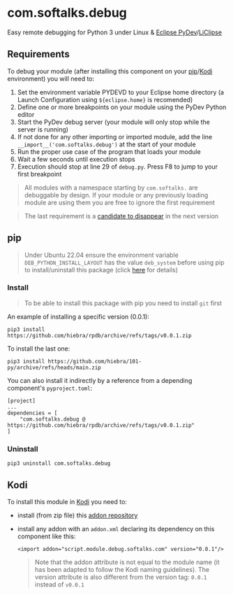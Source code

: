 # com.softalks.debug
Easy remote debugging for Python 3 under Linux & [Eclipse PyDev](https://www.pydev.org/)/[LiClipse](https://www.liclipse.com/)
## Requirements
To debug your module (after installing this component on your [pip](#pip)/[Kodi](#Kodi) environment) you will need to: 
1. Set the environment variable PYDEVD to your Eclipse home directory (a Launch Configuration using `${eclipse.home}` is recomended)
1. Define one or more breakpoints on your module using the PyDev Python editor
1. Start the PyDev debug server (your module will only stop while the server is running)
1. If not done for any other importing or imported module, add the line `__import__('com.softalks.debug')` at the start of your module 
1. Run the proper use case of the program that loads your module
1. Wait a few seconds until execution stops
1. Execution should stop at line 29 of `debug.py`. Press F8 to jump to your first breakpoint
> All modules with a namespace starting by `com.softalks.` are debuggable by design. If your module or any previously loading module are using them you are free to ignore the first requirement

> The last requirement is a [candidate to disappear](https://github.com/hiebra/rpdb/issues/1) in the next version
## pip
> Under Ubuntu 22.04 ensure the environment variable `DEB_PYTHON_INSTALL_LAYOUT` has the value `deb_system` before using pip to install/uninstall this package (click [here](https://github.com/pypa/setuptools/issues/3269#issuecomment-1254507377) for details)
### Install
> To be able to install this package with pip you need to install `git` first

An example of installing a specific version (0.0.1):
```
pip3 install https://github.com/hiebra/rpdb/archive/refs/tags/v0.0.1.zip
```
To install the last one:
```
pip3 install https://github.com/hiebra/101-py/archive/refs/heads/main.zip
```
You can also install it indirectly by a reference from a depending component's `pyproject.toml`:
```
[project]
...
dependencies = [
    "com.softalks.debug @ https://github.com/hiebra/rpdb/archive/refs/tags/v0.0.1.zip"
]
```
### Uninstall
```
pip3 uninstall com.softalks.debug
```
## Kodi
To install this module in [Kodi](https://kodi.tv/) you need to:
* install (from zip file) this [addon repository](https://github.com/hiebra/repository.github/releases/latest)
* install any addon with an `addon.xml` declaring its dependency on this component like this:

  ```
  <import addon="script.module.debug.softalks.com" version="0.0.1"/>
  ```
  > Note that the addon attribute is not equal to the module name (it has been adapted to follow the Kodi naming guidelines). The version attribute is also different from the version tag: `0.0.1` instead of `v0.0.1`
